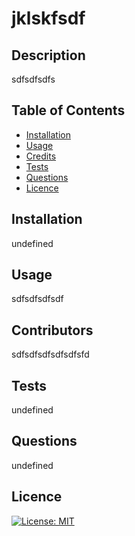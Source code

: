 # jklskfsdf

## Description 
sdfsdfsdfs

## Table of Contents

- [Installation](#installation)
- [Usage](#usage)
- [Credits](#credits)
- [Tests](#tests)
- [Questions](#questions)
- [Licence](#licence)

## Installation
 
undefined

## Usage

sdfsdfsdfsdf

## Contributors
sdfsdfsdfsdfsdfsfd

## Tests

undefined

## Questions

undefined

## Licence

[![License: MIT](https://img.shields.io/badge/License-MIT-yellow.svg)](https://opensource.org/licenses/MIT)
